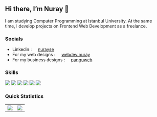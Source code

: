 ## Hi there, I’m Nuray 👋

I am studying Computer Programming at Istanbul University. At the same time, I develop projects on Frontend Web Development as a freelance.

### Socials
- Linkedin : <img src="https://skillicons.dev/icons?i=linkedin" style="width:12px;"/> <a href="https://www.linkedin.com/in/nurayse/">nurayse</a>
- For my web designs : <img src="https://skillicons.dev/icons?i=instagram" style="width:12px;"/> <a href="https://www.instagram.com/webdev.nuray/">webdev.nuray</a>
- For my business designs : <img src="https://skillicons.dev/icons?i=instagram" style="width:12px;"/> <a href="https://www.instagram.com/panguweb/">panguweb</a>

### Skills
<a href="#" target="blank"><img src="https://skillicons.dev/icons?i=html" /></a>
<a href="#" target="blank"><img src="https://skillicons.dev/icons?i=css" /></a>
<a href="#" target="blank"><img src="https://skillicons.dev/icons?i=js" /></a>
<a href="#" target="blank"><img src="https://skillicons.dev/icons?i=tailwind" /></a>
<a href="#" target="blank"><img src="https://skillicons.dev/icons?i=sass" /></a>
<a href="#" target="blank"><img src="https://skillicons.dev/icons?i=figma" /></a>

### Quick Statistics
<table>
  <tr>
    <td align="center" style="padding=0;width=50%;">
      <img align="center" style="padding=0;" src="https://github-readme-stats.vladfrangu.vercel.app/api/?username=cesii&show_icons=true&title_color=4F8CC9&text_color=9f9f9f&bg_color=151515&hide_border=true&icon_color=4F8CC9&hide_title=true&count_private=true" />
    </td>
    <td align="center" style="padding=0;width=50%;">
      <img align="center" style="padding=0;" src="https://github-readme-stats.vladfrangu.vercel.app/api/top-langs/?username=cesii&layout=compact&title_color=4F8CC9&text_color=9f9f9f&bg_color=151515&hide_border=true&icon_color=4F8CC9&hide=visual%20basic&count_private=true" />
    </td>
  </tr>
</table>

